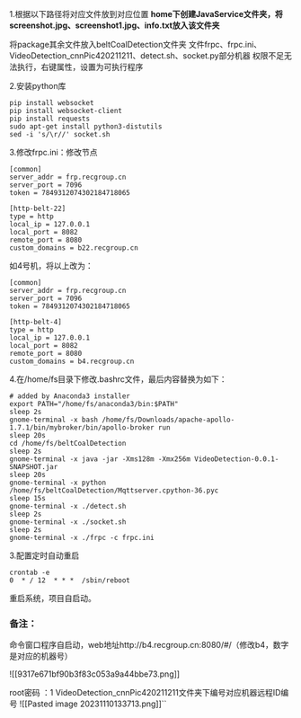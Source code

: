 1.根据以下路径将对应文件放到对应位置
**home下创建JavaService文件夹，将screenshot.jpg、screenshot1.jpg、info.txt放入该文件夹**

将package其余文件放入beltCoalDetection文件夹
文件frpc、frpc.ini、VideoDetection_cnnPic420211211、detect.sh、socket.py部分机器 权限不足无法执行，右键属性，设置为可执行程序


2.安装python库  
```
pip install websocket
pip install websocket-client
pip install requests
sudo apt-get install python3-distutils
sed -i 's/\r//' socket.sh
```

3.修改frpc.ini：修改节点
```
[common]
server_addr = frp.recgroup.cn
server_port = 7096
token = 7849312074302184718065

[http-belt-22] 
type = http
local_ip = 127.0.0.1
local_port = 8082
remote_port = 8080
custom_domains = b22.recgroup.cn

```
如4号机，将以上改为：
```
[common]
server_addr = frp.recgroup.cn
server_port = 7096
token = 7849312074302184718065

[http-belt-4] 
type = http
local_ip = 127.0.0.1
local_port = 8082
remote_port = 8080
custom_domains = b4.recgroup.cn
```

4.在/home/fs目录下修改.bashrc文件，最后内容替换为如下：
```
# added by Anaconda3 installer
export PATH="/home/fs/anaconda3/bin:$PATH"
sleep 2s
gnome-terminal -x bash /home/fs/Downloads/apache-apollo-1.7.1/bin/mybroker/bin/apollo-broker run
sleep 20s
cd /home/fs/beltCoalDetection
sleep 2s
gnome-terminal -x java -jar -Xms128m -Xmx256m VideoDetection-0.0.1-SNAPSHOT.jar
sleep 20s
gnome-terminal -x python /home/fs/beltCoalDetection/Mqttserver.cpython-36.pyc
sleep 15s
gnome-terminal -x ./detect.sh
sleep 2s
gnome-terminal -x ./socket.sh
sleep 2s
gnome-terminal -x ./frpc -c frpc.ini
```

3.配置定时自动重启
```
crontab -e
0  * / 12  * * *  /sbin/reboot

```



重启系统，项目自启动。


### 备注：
命令窗口程序自启动，web地址http://b4.recgroup.cn:8080/#/（修改b4，数字是对应的机器号）


![[9317e671bf90b3f83c053a9a44bbe73.png]]

root密码 ：1
VideoDetection_cnnPic420211211文件夹下编号对应机器远程ID编号
![[Pasted image 20231110133713.png]]``